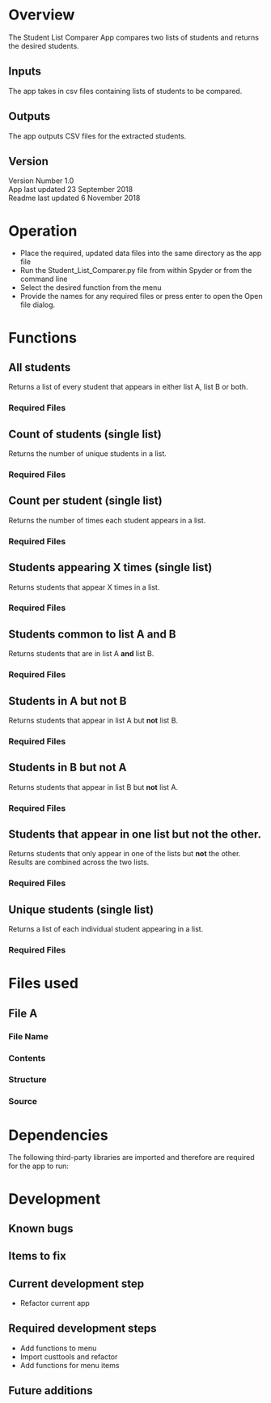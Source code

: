# Overview

The Student List Comparer App compares two lists of students and returns the desired
students.

## Inputs

The app takes in csv files containing lists of students to be compared.

## Outputs

The app outputs CSV files for the extracted students.

## Version

Version Number 1.0   
App last updated 23 September 2018  
Readme last updated 6 November 2018

# Operation

- Place the required, updated data files into the same directory as the app file
- Run the Student_List_Comparer.py file from within Spyder or from the command
line
- Select the desired function from the menu
- Provide the names for any required files or press enter to open the Open file 
dialog.

# Functions

## All students

Returns a list of every student that appears in either list A, list B or both.

### Required Files



## Count of students (single list)

Returns the number of unique students in a list.

### Required Files



## Count per student (single list)

Returns the number of times each student appears in a list.

### Required Files



## Students appearing X times (single list)

Returns students that appear X times in a list.

### Required Files



## Students common to list A and B

Returns students that are in list A **and** list B.

### Required Files



## Students in A but not B

Returns students that appear in list A but **not** list B.

### Required Files



## Students in B but not A

Returns students that appear in list B but **not** list A.

### Required Files



## Students that appear in one list but not the other.

Returns students that only appear in one of the lists but **not** the other. Results
are combined across the two lists.

### Required Files



## Unique students (single list)
 
 Returns a list of each individual student appearing in a list.
 
### Required Files



# Files used

## File A

### File Name



### Contents



### Structure



### Source

# Dependencies

The following third-party libraries are imported and therefore are required for
the app to run:



# Development

## Known bugs



## Items to fix



## Current development step

- Refactor current app

## Required development steps

- Add functions to menu
- Import custtools and refactor
- Add functions for menu items


## Future additions

